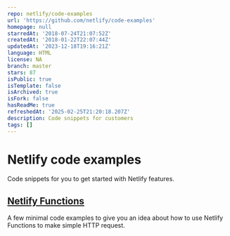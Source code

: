 ```yaml
---
repo: netlify/code-examples
url: 'https://github.com/netlify/code-examples'
homepage: null
starredAt: '2018-07-24T21:07:52Z'
createdAt: '2018-01-22T22:07:44Z'
updatedAt: '2023-12-18T19:16:21Z'
language: HTML
license: NA
branch: master
stars: 87
isPublic: true
isTemplate: false
isArchived: true
isFork: false
hasReadMe: true
refreshedAt: '2025-02-25T21:20:18.207Z'
description: Code snippets for customers
tags: []
---
```


# Netlify code examples

Code snippets for you to get started with Netlify features.

## [Netlify Functions](https://github.com/netlify/code-examples/tree/master/function_examples)

A few minimal code examples to give you an idea about how to use Netlify Functions to make simple HTTP request.
